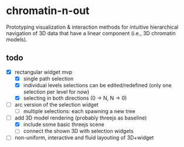 # chromatin-n-out
Prototyping visualization & interaction methods for intuitive hierarchical navigation of 3D data that have a linear component (i.e., 3D chromatin models).

## todo
- [x] rectangular widget mvp
    - [x] single path selection
    - [x] individual levels selections can be edited/redefined (only one selection per level for now)
    - [x] selecting in both directions (0 -> N, N -> 0)
- [ ] arc version of the selection widget
    - [ ] multiple selections: each spawning a new tree
- [ ] add 3D model rendering (probably threejs as baseline)
    - [x] include some basic threejs scene
    - [ ] connect the shown 3D with selection widgets
- [ ] non-uniform, interactive and fluid layouting of 3D+widget
